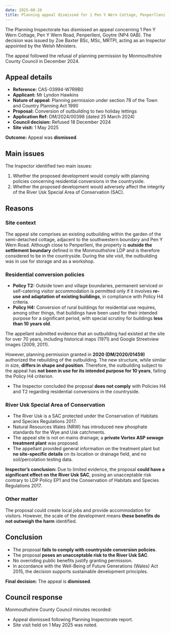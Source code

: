 ```yaml
---
date: 2025-08-26
title: Planning appeal dismissed for 1 Pen Y Wern Cottage, Penperlleni
---
```


The Planning Inspectorate has dismissed an appeal concerning 1 Pen Y Wern Cottage, Pen Y Wern Road, Penperlleni, Goytre (NP4 0AB). The decision was issued by Zoe Baxter BSc, MSc, MRTPI, acting as an Inspector appointed by the Welsh Ministers.

The appeal followed the refusal of planning permission by Monmouthshire County Council in December 2024.

## Appeal details

- **Reference:** CAS-03994-W7R9B0  
- **Applicant:** Mr Lyndon Hawkins  
- **Nature of appeal:** Planning permission under section 78 of the Town and Country Planning Act 1990  
- **Proposal:** Conversion of outbuilding to two holiday lettings  
- **Application Ref:** DM/2024/00398 (dated 25 March 2024)  
- **Council decision:** Refused 18 December 2024  
- **Site visit:** 1 May 2025  

**Outcome:** Appeal was **dismissed**.

## Main issues

The Inspector identified two main issues:

1. Whether the proposed development would comply with planning policies concerning residential conversions in the countryside.  
2. Whether the proposed development would adversely affect the integrity of the River Usk Special Area of Conservation (SAC).

## Reasons

### Site context

The appeal site comprises an existing outbuilding within the garden of the semi-detached cottage, adjacent to the southwestern boundary and Pen Y Wern Road. Although close to Penperlleni, the property is **outside the settlement boundary** defined in the Monmouthshire LDP and is therefore considered to be in the countryside. During the site visit, the outbuilding was in use for storage and as a workshop.

### Residential conversion policies

- **Policy T2:** Outside town and village boundaries, permanent serviced or self-catering visitor accommodation is permitted only if it involves **re-use and adaptation of existing buildings**, in compliance with Policy H4 criteria.  
- **Policy H4:** Conversion of rural buildings for residential use requires, among other things, that buildings have been used for their intended purpose for a significant period, with special scrutiny for buildings **less than 10 years old**.  

The appellant submitted evidence that an outbuilding had existed at the site for over 70 years, including historical maps (1971) and Google Streetview images (2009, 2011).  

However, planning permission granted in **2020 (DM/2020/01459)** authorized the rebuilding of the outbuilding. The new structure, while similar in size, **differs in shape and position**. Therefore, the outbuilding subject to the appeal has **not been in use for its intended purpose for 10 years**, failing the Policy H4 criterion.  

- The Inspector concluded the proposal **does not comply** with Policies H4 and T2 regarding residential conversions in the countryside.

### River Usk Special Area of Conservation

- The River Usk is a SAC protected under the Conservation of Habitats and Species Regulations 2017.  
- Natural Resources Wales (NRW) has introduced new phosphate standards for the Wye and Usk catchments.  
- The appeal site is not on mains drainage; a **private Vortex ASP sewage treatment plant** was proposed.  
- The appellant provided general information on the treatment plant but **no site-specific details** on its location or drainage field, and no soil/percolation testing data.  

**Inspector’s conclusion:** Due to limited evidence, the proposal **could have a significant effect on the River Usk SAC**, posing an unacceptable risk contrary to LDP Policy EP1 and the Conservation of Habitats and Species Regulations 2017.

### Other matter

The proposal could create local jobs and provide accommodation for visitors. However, the scale of the development means **these benefits do not outweigh the harm** identified.

## Conclusion

- The proposal **fails to comply with countryside conversion policies**.  
- The proposal **poses an unacceptable risk to the River Usk SAC**.  
- No overriding public benefits justify granting permission.  
- In accordance with the Well-Being of Future Generations (Wales) Act 2015, the decision supports sustainable development principles.

**Final decision:** The appeal is **dismissed**.

## Council response

Monmouthshire County Council minutes recorded:  

- Appeal dismissed following Planning Inspectorate report.  
- Site visit held on 1 May 2025 was noted.
